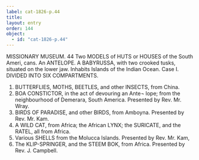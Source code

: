 ```yaml
---
label: cat-1826-p.44
title: 
layout: entry
order: 144
object:
  - id: "cat-1826-p.44"
---
```


MISSIONARY MUSEUM.
44
Two MODELS of HUTS or HOUSES of the South Ameri,
cans.
An ANTELOPE.
A BABYRUSSA, with two crooked tusks, situated on the
lower jaw.
Inhabits Islands of the Indian Ocean.
Case I.
DIVIDED INTO SIX COMPARTMENTS.
1. BUTTERFLIES, MOTHS, BEETLES, and other
INSECTS, from China.
9. BOA CONSTICTOR, in the act of devouring an Ante¬
lope; from the neighbourhood of Demerara, South
America.
Presented by Rev. Mr. Wray.
3. BIRDS OF PARADISE, and other BIRDS, from
Amboyna.
Presented by Rev. Mr. Kam.
4. A WILD CAT, from Africa; the African LYNX; the
SURICATE, and the RATEL, all from Africa.
5. Various SHELLS from the Molucca Islands.
Presented by Rev. Mr. Kam,
6. The KLIP-SPRINGER, and the STEEM BOK, from
Africa.
Presented by Rev. J. Campbell.